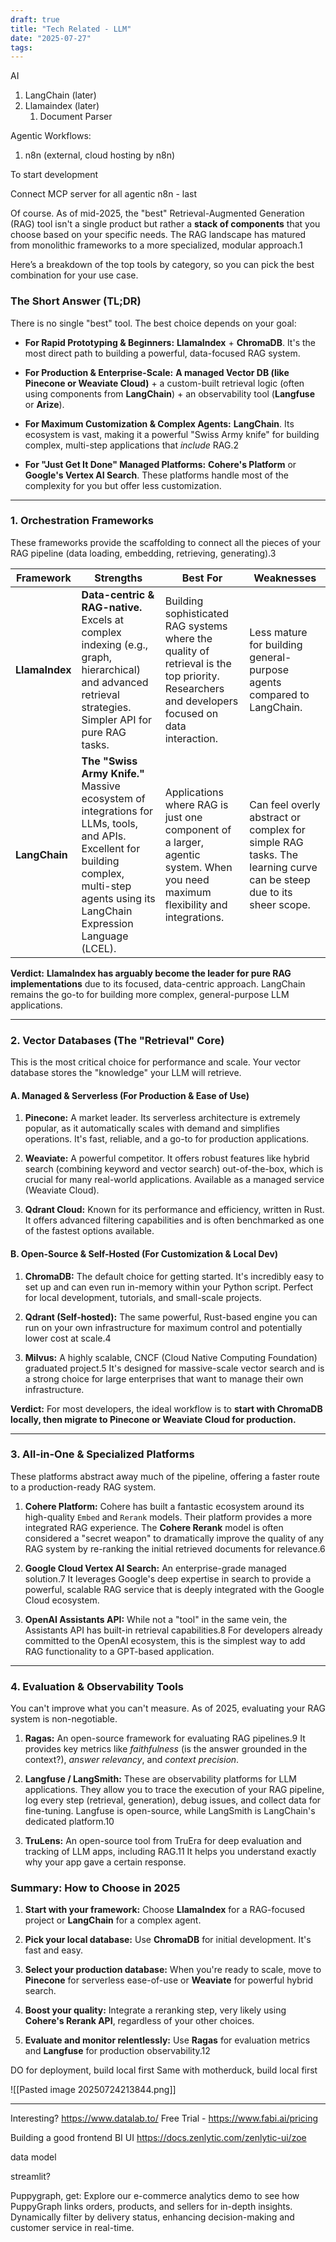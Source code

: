 ```yaml
---
draft: true
title: "Tech Related - LLM"
date: "2025-07-27"
tags: 
---
```

AI
1. LangChain (later)
2. Llamaindex (later)
	1. Document Parser
	  

Agentic Workflows:
1. n8n (external, cloud hosting by n8n)


To start development


Connect MCP server for all
agentic n8n - last

  
Of course. As of mid-2025, the "best" Retrieval-Augmented Generation (RAG) tool isn't a single product but rather a **stack of components** that you choose based on your specific needs. The RAG landscape has matured from monolithic frameworks to a more specialized, modular approach.1

Here’s a breakdown of the top tools by category, so you can pick the best combination for your use case.

### The Short Answer (TL;DR)

There is no single "best" tool. The best choice depends on your goal:

- **For Rapid Prototyping & Beginners:** **LlamaIndex** + **ChromaDB**. It's the most direct path to building a powerful, data-focused RAG system.
    
- **For Production & Enterprise-Scale:** **A managed Vector DB (like Pinecone or Weaviate Cloud)** + a custom-built retrieval logic (often using components from **LangChain**) + an observability tool (**Langfuse** or **Arize**).
    
- **For Maximum Customization & Complex Agents:** **LangChain**. Its ecosystem is vast, making it a powerful "Swiss Army knife" for building complex, multi-step applications that _include_ RAG.2
    
- **For "Just Get It Done" Managed Platforms:** **Cohere's Platform** or **Google's Vertex AI Search**. These platforms handle most of the complexity for you but offer less customization.
    

---

### 1. Orchestration Frameworks

These frameworks provide the scaffolding to connect all the pieces of your RAG pipeline (data loading, embedding, retrieving, generating).3

|Framework|Strengths|Best For|Weaknesses|
|---|---|---|---|
|**LlamaIndex**|**Data-centric & RAG-native.** Excels at complex indexing (e.g., graph, hierarchical) and advanced retrieval strategies. Simpler API for pure RAG tasks.|Building sophisticated RAG systems where the quality of retrieval is the top priority. Researchers and developers focused on data interaction.|Less mature for building general-purpose agents compared to LangChain.|
|**LangChain**|**The "Swiss Army Knife."** Massive ecosystem of integrations for LLMs, tools, and APIs. Excellent for building complex, multi-step agents using its LangChain Expression Language (LCEL).|Applications where RAG is just one component of a larger, agentic system. When you need maximum flexibility and integrations.|Can feel overly abstract or complex for simple RAG tasks. The learning curve can be steep due to its sheer scope.|

**Verdict:** **LlamaIndex has arguably become the leader for pure RAG implementations** due to its focused, data-centric approach. LangChain remains the go-to for building more complex, general-purpose LLM applications.

---

### 2. Vector Databases (The "Retrieval" Core)

This is the most critical choice for performance and scale. Your vector database stores the "knowledge" your LLM will retrieve.

#### A. Managed & Serverless (For Production & Ease of Use)

1. **Pinecone:** A market leader. Its serverless architecture is extremely popular, as it automatically scales with demand and simplifies operations. It's fast, reliable, and a go-to for production applications.
    
2. **Weaviate:** A powerful competitor. It offers robust features like hybrid search (combining keyword and vector search) out-of-the-box, which is crucial for many real-world applications. Available as a managed service (Weaviate Cloud).
    
3. **Qdrant Cloud:** Known for its performance and efficiency, written in Rust. It offers advanced filtering capabilities and is often benchmarked as one of the fastest options available.
    

#### B. Open-Source & Self-Hosted (For Customization & Local Dev)

1. **ChromaDB:** The default choice for getting started. It's incredibly easy to set up and can even run in-memory within your Python script. Perfect for local development, tutorials, and small-scale projects.
    
2. **Qdrant (Self-hosted):** The same powerful, Rust-based engine you can run on your own infrastructure for maximum control and potentially lower cost at scale.4
    
3. **Milvus:** A highly scalable, CNCF (Cloud Native Computing Foundation) graduated project.5 It's designed for massive-scale vector search and is a strong choice for large enterprises that want to manage their own infrastructure.
    

**Verdict:** For most developers, the ideal workflow is to **start with ChromaDB locally, then migrate to Pinecone or Weaviate Cloud for production.**

---

### 3. All-in-One & Specialized Platforms

These platforms abstract away much of the pipeline, offering a faster route to a production-ready RAG system.

1. **Cohere Platform:** Cohere has built a fantastic ecosystem around its high-quality `Embed` and `Rerank` models. Their platform provides a more integrated RAG experience. The **Cohere Rerank** model is often considered a "secret weapon" to dramatically improve the quality of any RAG system by re-ranking the initial retrieved documents for relevance.6
    
2. **Google Cloud Vertex AI Search:** An enterprise-grade managed solution.7 It leverages Google's deep expertise in search to provide a powerful, scalable RAG service that is deeply integrated with the Google Cloud ecosystem.
    
3. **OpenAI Assistants API:** While not a "tool" in the same vein, the Assistants API has built-in retrieval capabilities.8 For developers already committed to the OpenAI ecosystem, this is the simplest way to add RAG functionality to a GPT-based application.
    

---

### 4. Evaluation & Observability Tools

You can't improve what you can't measure. As of 2025, evaluating your RAG system is non-negotiable.

1. **Ragas:** An open-source framework for evaluating RAG pipelines.9 It provides key metrics like _faithfulness_ (is the answer grounded in the context?), _answer relevancy_, and _context precision_.
    
2. **Langfuse / LangSmith:** These are observability platforms for LLM applications. They allow you to trace the execution of your RAG pipeline, log every step (retrieval, generation), debug issues, and collect data for fine-tuning. Langfuse is open-source, while LangSmith is LangChain's dedicated platform.10
    
3. **TruLens:** An open-source tool from TruEra for deep evaluation and tracking of LLM apps, including RAG.11 It helps you understand exactly why your app gave a certain response.
    

### Summary: How to Choose in 2025

1. **Start with your framework:** Choose **LlamaIndex** for a RAG-focused project or **LangChain** for a complex agent.
    
2. **Pick your local database:** Use **ChromaDB** for initial development. It's fast and easy.
    
3. **Select your production database:** When you're ready to scale, move to **Pinecone** for serverless ease-of-use or **Weaviate** for powerful hybrid search.
    
4. **Boost your quality:** Integrate a reranking step, very likely using **Cohere's Rerank API**, regardless of your other choices.
    
5. **Evaluate and monitor relentlessly:** Use **Ragas** for evaluation metrics and **Langfuse** for production observability.12




DO for deployment, build local first
Same with motherduck, build local first


![[Pasted image 20250724213844.png]]


----

Interesting?
https://www.datalab.to/
Free Trial - https://www.fabi.ai/pricing

Building a good frontend BI UI
https://docs.zenlytic.com/zenlytic-ui/zoe

data model

streamlit?


Puppygraph, get: Explore our e-commerce analytics demo to see how PuppyGraph links orders, products, and sellers for in-depth insights. Dynamically filter by delivery status, enhancing decision-making and customer service in real-time.
